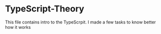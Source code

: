 # TypeScript-Theory

This file contains intro to the TypeScrpit. I made a few tasks to know better how it works